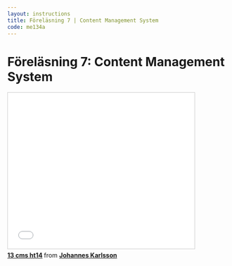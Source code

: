 ```yaml
---
layout: instructions
title: Föreläsning 7 | Content Management System
code: me134a
---
```


# Föreläsning 7: Content Management System

<div class="video">
    <iframe src="//www.slideshare.net/slideshow/embed_code/40763800" width="425" height="355" frameborder="0" marginwidth="0" marginheight="0" scrolling="no" style="border:1px solid #CCC; border-width:1px; margin-bottom:5px; max-width: 100%;" allowfullscreen> </iframe> <div style="margin-bottom:5px"> <strong> <a href="//www.slideshare.net/jokarlsson/13-cms-ht14" title="13 cms ht14" target="_blank">13 cms ht14</a> </strong> from <strong><a href="//www.slideshare.net/jokarlsson" target="_blank">Johannes Karlsson</a></strong> </div>
</div>


